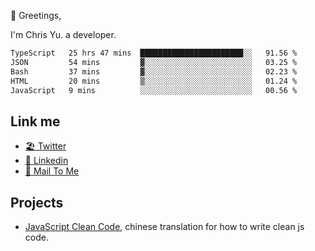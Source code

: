 👋 Greetings, 

I'm Chris Yu. a developer. 


<!--START_SECTION:waka-->

```txt
TypeScript   25 hrs 47 mins  ███████████████████████░░   91.56 %
JSON         54 mins         ▓░░░░░░░░░░░░░░░░░░░░░░░░   03.25 %
Bash         37 mins         ▓░░░░░░░░░░░░░░░░░░░░░░░░   02.23 %
HTML         20 mins         ▒░░░░░░░░░░░░░░░░░░░░░░░░   01.24 %
JavaScript   9 mins          ░░░░░░░░░░░░░░░░░░░░░░░░░   00.56 %
```

<!--END_SECTION:waka-->

## Link me

- [🏖️ Twitter](https://twitter.com/yuetong3yu)
- [🧳 Linkedin](https://www.linkedin.com/in/yuetong3yu)
- [📧 Mail To Me](mailto:yuetong3yu@gmail.com)


## Projects 

- [JavaScript Clean Code](https://js-clean-code-cn.vercel.app/), chinese translation for how to write clean js code.
